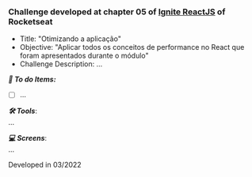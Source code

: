 ### Challenge developed at chapter 05 of [Ignite ReactJS](https://www.rocketseat.com.br/ignite) of Rocketseat

 - Title: "Otimizando a aplicação"
 - Objective: "Aplicar todos os conceitos de performance no React que foram apresentados durante o módulo"
 - Challenge Description: ...

***:checkered_flag: To do Items:***  
  - [ ] ...

***🛠 Tools***:  
...

***:computer: Screens***:  
...

Developed in 03/2022
